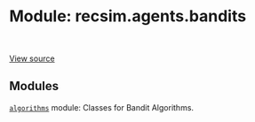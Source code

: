 <div itemscope itemtype="http://developers.google.com/ReferenceObject">
<meta itemprop="name" content="recsim.agents.bandits" />
<meta itemprop="path" content="Stable" />
</div>

# Module: recsim.agents.bandits

<!-- Insert buttons and diff -->

<table class="tfo-notebook-buttons tfo-api" align="left">

</table>

<a target="_blank" href="https://github.com/google-research/recsim/tree/master/recsim/agents/bandits/__init__.py">View
source</a>

## Modules

[`algorithms`](../../recsim/agents/bandits/algorithms.md) module: Classes for
Bandit Algorithms.

